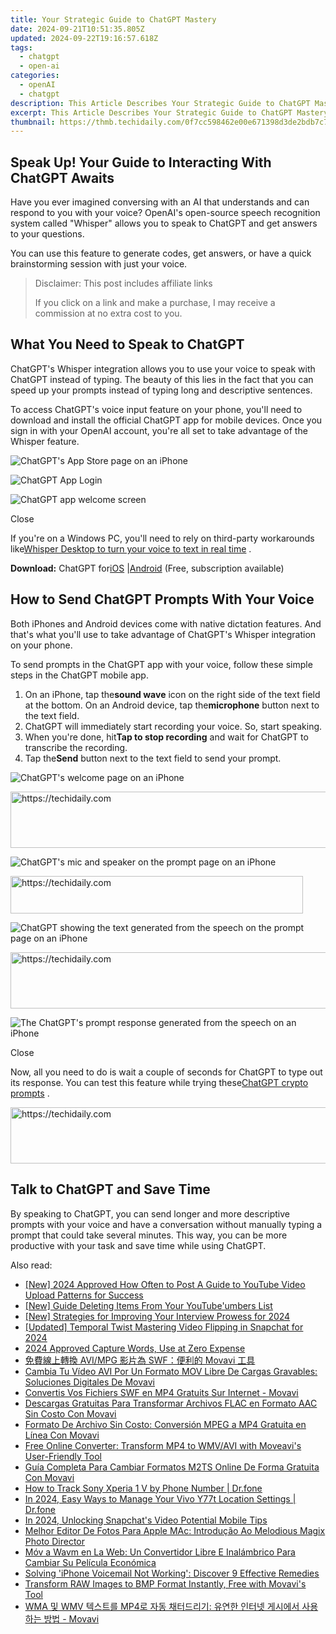 ```yaml
---
title: Your Strategic Guide to ChatGPT Mastery
date: 2024-09-21T10:51:35.805Z
updated: 2024-09-22T19:16:57.618Z
tags:
  - chatgpt
  - open-ai
categories:
  - openAI
  - chatgpt
description: This Article Describes Your Strategic Guide to ChatGPT Mastery
excerpt: This Article Describes Your Strategic Guide to ChatGPT Mastery
thumbnail: https://thmb.techidaily.com/0f7cc598462e00e671398d3de2bdb7c71a59af5f2607e912d55b8b85ab2b5c83.jpg
---
```


## Speak Up! Your Guide to Interacting With ChatGPT Awaits

 Have you ever imagined conversing with an AI that understands and can respond to you with your voice? OpenAI's open-source speech recognition system called "Whisper" allows you to speak to ChatGPT and get answers to your questions.

 You can use this feature to generate codes, get answers, or have a quick brainstorming session with just your voice.

>  Disclaimer: This post includes affiliate links
>
>  If you click on a link and make a purchase, I may receive a commission at no extra cost to you.
>

## What You Need to Speak to ChatGPT

 ChatGPT's Whisper integration allows you to use your voice to speak with ChatGPT instead of typing. The beauty of this lies in the fact that you can speed up your prompts instead of typing long and descriptive sentences.

 To access ChatGPT's voice input feature on your phone, you'll need to download and install the official ChatGPT app for mobile devices. Once you sign in with your OpenAI account, you're all set to take advantage of the Whisper feature.

![ChatGPT's App Store page on an iPhone](https://static1.makeuseofimages.com/wordpress/wp-content/uploads/2023/08/chatgpt-s-app-store-page-on-an-iphone.jpg)

![ChatGPT App Login](https://static1.makeuseofimages.com/wordpress/wp-content/uploads/2023/05/chatgpt-app-login.jpg)

![ChatGPT app welcome screen](https://static1.makeuseofimages.com/wordpress/wp-content/uploads/2023/05/chatgpt-app-welcome-screen.jpg)

Close

 If you're on a Windows PC, you'll need to rely on third-party workarounds like[Whisper Desktop to turn your voice to text in real time](https://www.makeuseof.com/windows-whisper-desktop-guide/) .

**Download:** ChatGPT for[iOS](http://apps.apple.com/app/openai-chatgpt/id6448311069) |[Android](https://www.anrdoezrs.net/links/7251228/type/dlg/sid/UUmuoUeUpU2029654/https://play.google.com/store/apps/details?id=com.openai.chatgpt&hl=en&gl=US) (Free, subscription available)

## How to Send ChatGPT Prompts With Your Voice

 Both iPhones and Android devices come with native dictation features. And that's what you'll use to take advantage of ChatGPT's Whisper integration on your phone.

 To send prompts in the ChatGPT app with your voice, follow these simple steps in the ChatGPT mobile app.

1. On an iPhone, tap the**sound wave** icon on the right side of the text field at the bottom. On an Android device, tap the**microphone** button next to the text field.
2. ChatGPT will immediately start recording your voice. So, start speaking.
3. When you're done, hit**Tap to stop recording** and wait for ChatGPT to transcribe the recording.
4. Tap the**Send** button next to the text field to send your prompt.

![ChatGPT's welcome page on an iPhone](https://static1.makeuseofimages.com/wordpress/wp-content/uploads/2023/09/img_4309.jpg)

<!-- affiliate ads begin -->
<a href="https://appsumo.8odi.net/c/5597632/2082539/7443" target="_top" id="2082539">
  <img src="//a.impactradius-go.com/display-ad/7443-2082539" border="0" alt="https://techidaily.com" width="728" height="90"/>
</a>
<img height="0" width="0" src="https://appsumo.8odi.net/i/5597632/2082539/7443" style="position:absolute;visibility:hidden;" border="0" />
<!-- affiliate ads end -->

![ChatGPT's mic and speaker on the prompt page on an iPhone](https://static1.makeuseofimages.com/wordpress/wp-content/uploads/2023/09/img_4311.jpg)

<!-- affiliate ads begin -->
<a href="https://aligracehair.sjv.io/c/5597632/2135404/19272" target="_top" id="2135404">
  <img src="//a.impactradius-go.com/display-ad/19272-2135404" border="0" alt="https://techidaily.com" width="468" height="60"/>
</a>
<img height="0" width="0" src="https://aligracehair.sjv.io/i/5597632/2135404/19272" style="position:absolute;visibility:hidden;" border="0" />
<!-- affiliate ads end -->

![ChatGPT showing the text generated from the speech on the prompt page on an iPhone](https://static1.makeuseofimages.com/wordpress/wp-content/uploads/2023/09/img_4313.jpg)

<!-- affiliate ads begin -->
<a href="https://aligracehair.sjv.io/c/5597632/1934292/19272" target="_top" id="1934292">
  <img src="//a.impactradius-go.com/display-ad/19272-1934292" border="0" alt="https://techidaily.com" width="728" height="90"/>
</a>
<img height="0" width="0" src="https://aligracehair.sjv.io/i/5597632/1934292/19272" style="position:absolute;visibility:hidden;" border="0" />
<!-- affiliate ads end -->

![The ChatGPT's prompt response generated from the speech on an iPhone](https://static1.makeuseofimages.com/wordpress/wp-content/uploads/2023/09/img_4314.jpg)

Close

 Now, all you need to do is wait a couple of seconds for ChatGPT to type out its response. You can test this feature while trying these[ChatGPT crypto prompts](https://www.makeuseof.com/the-best-chatgpt-crypto-prompts/) .

<!-- affiliate ads begin -->
<a href="https://aligracehair.sjv.io/c/5597632/1948954/19272" target="_top" id="1948954">
  <img src="//a.impactradius-go.com/display-ad/19272-1948954" border="0" alt="https://techidaily.com" width="728" height="90"/>
</a>
<img height="0" width="0" src="https://aligracehair.sjv.io/i/5597632/1948954/19272" style="position:absolute;visibility:hidden;" border="0" />
<!-- affiliate ads end -->

## Talk to ChatGPT and Save Time

 By speaking to ChatGPT, you can send longer and more descriptive prompts with your voice and have a conversation without manually typing a prompt that could take several minutes. This way, you can be more productive with your task and save time while using ChatGPT.

<ins class="adsbygoogle"
     style="display:block"
     data-ad-format="autorelaxed"
     data-ad-client="ca-pub-7571918770474297"
     data-ad-slot="1223367746"></ins>

<ins class="adsbygoogle"
     style="display:block"
     data-ad-client="ca-pub-7571918770474297"
     data-ad-slot="8358498916"
     data-ad-format="auto"
     data-full-width-responsive="true"></ins>

<span class="atpl-alsoreadstyle">Also read:</span>
<div><ul>
<li><a href="https://eaxpv-info.techidaily.com/new-2024-approved-how-often-to-post-a-guide-to-youtube-video-upload-patterns-for-success/"><u>[New] 2024 Approved How Often to Post A Guide to YouTube Video Upload Patterns for Success</u></a></li>
<li><a href="https://youtube-stream.techidaily.com/new-guide-deleting-items-from-your-youtubeumbers-list/"><u>[New] Guide Deleting Items From Your YouTube'umbers List</u></a></li>
<li><a href="https://fox-info.techidaily.com/new-strategies-for-improving-your-interview-prowess-for-2024/"><u>[New] Strategies for Improving Your Interview Prowess for 2024</u></a></li>
<li><a href="https://snapchat-videos.techidaily.com/updated-temporal-twist-mastering-video-flipping-in-snapchat-for-2024/"><u>[Updated] Temporal Twist Mastering Video Flipping in Snapchat for 2024</u></a></li>
<li><a href="https://extra-information.techidaily.com/2024-approved-capture-words-use-at-zero-expense/"><u>2024 Approved Capture Words, Use at Zero Expense</u></a></li>
<li><a href="https://tech-revival.techidaily.com/avimpg-swf-movavi/"><u>免費線上轉換 AVI/MPG 影片為 SWF：便利的 Movavi 工具</u></a></li>
<li><a href="https://tech-revival.techidaily.com/cambia-tu-video-avi-por-un-formato-mov-libre-de-cargas-gravables-soluciones-digitales-de-movavi/"><u>Cambia Tu Vídeo AVI Por Un Formato MOV Libre De Cargas Gravables: Soluciones Digitales De Movavi</u></a></li>
<li><a href="https://tech-revival.techidaily.com/convertis-vos-fichiers-swf-en-mp4-gratuits-sur-internet-movavi/"><u>Convertis Vos Fichiers SWF en MP4 Gratuits Sur Internet - Movavi</u></a></li>
<li><a href="https://tech-revival.techidaily.com/descargas-gratuitas-para-transformar-archivos-flac-en-formato-aac-sin-costo-con-movavi/"><u>Descargas Gratuitas Para Transformar Archivos FLAC en Formato AAC Sin Costo Con Movavi</u></a></li>
<li><a href="https://tech-revival.techidaily.com/formato-de-archivo-sin-costo-conversion-mpeg-a-mp4-gratuita-en-linea-con-movavi/"><u>Formato De Archivo Sin Costo: Conversión MPEG a MP4 Gratuita en Línea Con Movavi</u></a></li>
<li><a href="https://tech-revival.techidaily.com/free-online-converter-transform-mp4-to-wmvavi-with-moveavis-user-friendly-tool/"><u>Free Online Converter: Transform MP4 to WMV/AVI with Moveavi's User-Friendly Tool</u></a></li>
<li><a href="https://tech-revival.techidaily.com/guia-completa-para-cambiar-formatos-m2ts-online-de-forma-gratuita-con-movavi/"><u>Guía Completa Para Cambiar Formatos M2TS Online De Forma Gratuita Con Movavi</u></a></li>
<li><a href="https://android-location-track.techidaily.com/how-to-track-sony-xperia-1-v-by-phone-number-drfone-by-drfone-virtual-android/"><u>How to Track Sony Xperia 1 V by Phone Number | Dr.fone</u></a></li>
<li><a href="https://android-location.techidaily.com/in-2024-easy-ways-to-manage-your-vivo-y77t-location-settings-drfone-by-drfone-virtual/"><u>In 2024, Easy Ways to Manage Your Vivo Y77t Location Settings | Dr.fone</u></a></li>
<li><a href="https://snapchat-videos.techidaily.com/in-2024-unlocking-snapchats-video-potential-mobile-tips/"><u>In 2024, Unlocking Snapchat's Video Potential Mobile Tips</u></a></li>
<li><a href="https://some-tips.techidaily.com/melhor-editor-de-fotos-para-apple-mac-introducao-ao-melodious-magix-photo-director/"><u>Melhor Editor De Fotos Para Apple MAc: Introdução Ao Melodious Magix Photo Director</u></a></li>
<li><a href="https://tech-revival.techidaily.com/mov-a-wavm-en-la-web-un-convertidor-libre-e-inalambrico-para-cambiar-su-pelicula-economica/"><u>Móv a Wavm en La Web: Un Convertidor Libre E Inalámbrico Para Cambiar Su Película Económica</u></a></li>
<li><a href="https://fox-that.techidaily.com/solving-iphone-voicemail-not-working-discover-9-effective-remedies/"><u>Solving 'iPhone Voicemail Not Working': Discover 9 Effective Remedies</u></a></li>
<li><a href="https://tech-revival.techidaily.com/transform-raw-images-to-bmp-format-instantly-free-with-movavis-tool/"><u>Transform RAW Images to BMP Format Instantly, Free with Movavi's Tool</u></a></li>
<li><a href="https://tech-revival.techidaily.com/wma-wmv-mp4-movavi/"><u>WMA 및 WMV 텍스트를 MP4로 자동 채터드리기: 유연한 인터넷 게시에서 사용하는 방법 - Movavi</u></a></li>
</ul></div>


